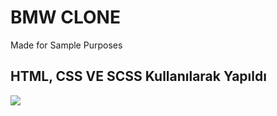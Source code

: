 <h1> BMW CLONE</h1>

Made for Sample Purposes

<h2> HTML, CSS VE SCSS Kullanılarak Yapıldı</h2>

![](ekran.gif)

